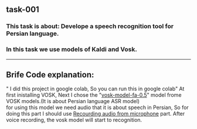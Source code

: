 ## task-001

### This task is about: Develope a speech recognition tool for Persian language.
### In this task we use models of Kaldi and Vosk.
------------------------------------------------------------------------------
## Brife Code explanation:
" I did this project in google colab, So you can run this in google colab"
At first inistalling VOSK, Next I chose the "[vosk-model-fa-0.5](https://alphacephei.com/vosk/)" model frome VOSK models.(It is about Persian language ASR model)\
for using this model we need audio that it is about speech in Persian, So for doing this part I should use [Recourding audio from microphone](https://colab.research.google.com/gist/ricardodeazambuja/03ac98c31e87caf284f7b06286ebf7fd/microphone-to-numpy-array-from-your-browser-in-colab.ipynb) part.
After voice recording, the vosk model will start to recognition.
